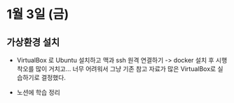 # 1월 3일 (금)

## 가상환경 설치

- VirtualBox 로 Ubuntu 설치하고 맥과 ssh 원격 연결하기 -> docker 설치 후 시행착오를 많이 거치고... 너무 어려워서 그냥 기존 참고 자료가 많은 VirtualBox로 실습하기로 결정했다.

- 노션에 학습 정리
